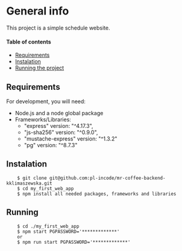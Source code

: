 # General info

This project is a simple schedule website.


#### Table of contents

* [Requirements](#requirements)
* [Instalation](#instalation)
* [Running the project](#running)

	


## Requirements

For development, you will need:
* Node.js and a node global package
* Frameworks/Libraries:
    - "express" version: "^4.17.3",
    - "js-sha256" version: "^0.9.0",
    - "mustache-express" version: "^1.3.2"
    - "pg" version: "^8.7.3"

	
## Instalation
```
    $ git clone git@github.com:pl-incode/mr-coffee-backend-kklimaszewska.git
    $ cd my_first_web_app
    $ npm install all needed packages, frameworks and libraries
```

## Running
```
    $ cd ./my_first_web_app
    $ npm start PGPASSWORD='*************'
    or
    $ npm run start PGPASSWORD='*************'
```